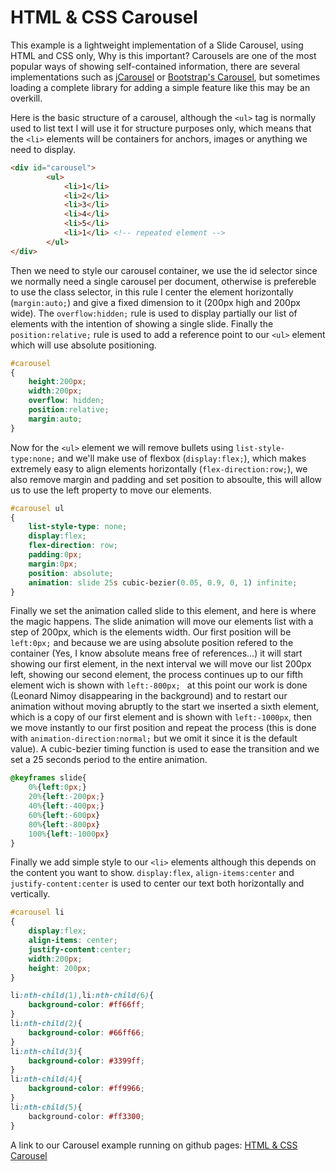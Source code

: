 # HTML & CSS Carousel

This example is a lightweight implementation of a Slide Carousel, using HTML and CSS only, Why is this important? Carousels are one of the most popular ways of showing self-contained information, there are several implementations such as [jCarousel](http://sorgalla.com/jcarousel/) or [Bootstrap's Carousel](https://getbootstrap.com/examples/carousel/), but sometimes loading a complete library for adding a simple feature like this may be an overkill.

Here is the basic structure of a carousel, although the `<ul>` tag is normally used to list text I will use it for structure purposes only, which means that the `<li>` elements will be containers for anchors, images or anything we need to display.
``` html
<div id="carousel">
        <ul>
            <li>1</li>
            <li>2</li>
            <li>3</li>
            <li>4</li>
            <li>5</li>
            <li>1</li> <!-- repeated element -->
        </ul>
</div>
```

Then we need to style our carousel container, we use the id selector since we normally need a single carousel per document, otherwise is prefereble to use the class selector, in this rule I center the element horizontally (`margin:auto;`) and give a fixed dimension to it (200px high and 200px wide). The `overflow:hidden;` rule is used to display partially our list of elements with the intention of showing a single slide. Finally the `position:relative;` rule is used to add a reference point to our `<ul>` element which will use absolute positioning.

``` css
#carousel
{
    height:200px;
    width:200px;
    overflow: hidden;
    position:relative;
    margin:auto;
}
```

Now for the `<ul>` element we will remove bullets using `list-style-type:none;` and we'll make use of flexbox (`display:flex;`), which makes extremely easy to align elements horizontally (`flex-direction:row;`), we also remove margin and padding and set position to absoulte, this will allow us to use the left property to move our elements. 

``` css
#carousel ul
{
    list-style-type: none;
    display:flex;
    flex-direction: row;
    padding:0px;
    margin:0px;
    position: absolute; 
    animation: slide 25s cubic-bezier(0.05, 0.9, 0, 1) infinite;
}
```

Finally we set the animation called slide to this element, and here is where the magic happens. The slide animation will move our elements list with a step of 200px, which is the elements width. Our first position will be `left:0px;` and because we are using absolute position refered to the container (Yes, I know absolute means free of references...) it will start showing our first element, in the next interval we will move our list 200px left, showing our second element, the process continues up to our fifth element wich is shown with `left:-800px; ` at this point our work is done (Leonard Nimoy disappearing in the background) and to restart our animation without moving abruptly to the start we inserted a sixth element, which is a copy of our first element and is shown with `left:-1000px`, then we move instantly to our first position and repeat the process (this is done with `animation-direction:normal;` but we omit it since it is the default value). A cubic-bezier timing function is used to ease the transition and we set a 25 seconds period to the entire animation. 

```css
@keyframes slide{
    0%{left:0px;}
    20%{left:-200px;}
    40%{left:-400px;}
    60%{left:-600px}
    80%{left:-800px}
    100%{left:-1000px}
}
```
Finally we add simple style to our `<li>` elements although this depends on the content you want to show. `display:flex`, `align-items:center` and `justify-content:center` is used to center our text both horizontally and vertically.

```css
#carousel li
{
    display:flex;
    align-items: center;
    justify-content:center;
    width:200px;
    height: 200px;
}

li:nth-child(1),li:nth-child(6){
    background-color: #ff66ff;
}
li:nth-child(2){
    background-color: #66ff66;
}
li:nth-child(3){
    background-color: #3399ff;
}
li:nth-child(4){
    background-color: #ff9966;
}
li:nth-child(5){
    background-color: #ff3300;
}
```

A link to our Carousel example running on github pages: [HTML & CSS Carousel](https://alejandromdz.github.io/html_css_carroussel/)
